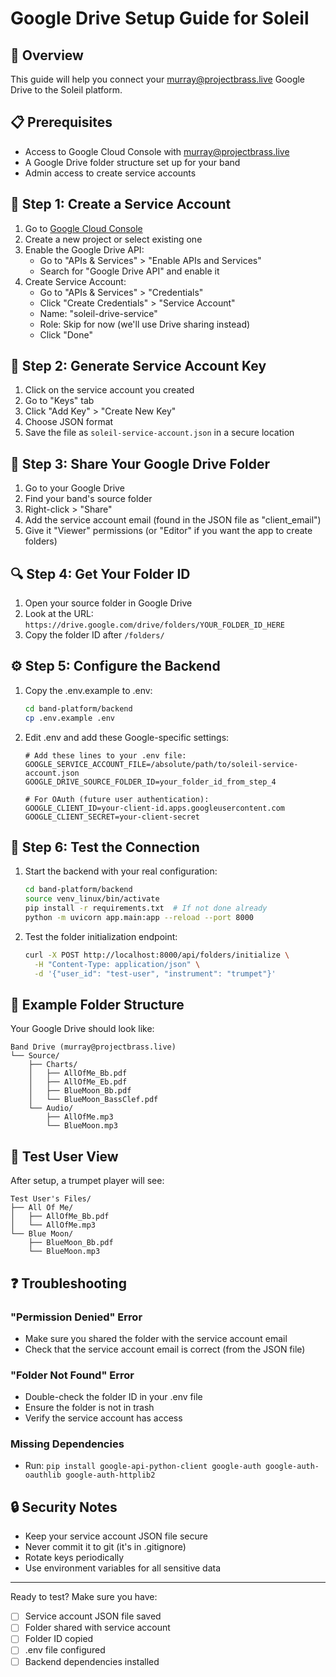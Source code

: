# Google Drive Setup Guide for Soleil

## 🎯 Overview
This guide will help you connect your murray@projectbrass.live Google Drive to the Soleil platform.

## 📋 Prerequisites
- Access to Google Cloud Console with murray@projectbrass.live
- A Google Drive folder structure set up for your band
- Admin access to create service accounts

## 🔧 Step 1: Create a Service Account

1. Go to [Google Cloud Console](https://console.cloud.google.com)
2. Create a new project or select existing one
3. Enable the Google Drive API:
   - Go to "APIs & Services" > "Enable APIs and Services"
   - Search for "Google Drive API" and enable it
4. Create Service Account:
   - Go to "APIs & Services" > "Credentials"
   - Click "Create Credentials" > "Service Account"
   - Name: "soleil-drive-service"
   - Role: Skip for now (we'll use Drive sharing instead)
   - Click "Done"

## 🔑 Step 2: Generate Service Account Key

1. Click on the service account you created
2. Go to "Keys" tab
3. Click "Add Key" > "Create New Key"
4. Choose JSON format
5. Save the file as `soleil-service-account.json` in a secure location

## 📁 Step 3: Share Your Google Drive Folder

1. Go to your Google Drive
2. Find your band's source folder
3. Right-click > "Share"
4. Add the service account email (found in the JSON file as "client_email")
5. Give it "Viewer" permissions (or "Editor" if you want the app to create folders)

## 🔍 Step 4: Get Your Folder ID

1. Open your source folder in Google Drive
2. Look at the URL: `https://drive.google.com/drive/folders/YOUR_FOLDER_ID_HERE`
3. Copy the folder ID after `/folders/`

## ⚙️ Step 5: Configure the Backend

1. Copy the .env.example to .env:
   ```bash
   cd band-platform/backend
   cp .env.example .env
   ```

2. Edit .env and add these Google-specific settings:
   ```env
   # Add these lines to your .env file:
   GOOGLE_SERVICE_ACCOUNT_FILE=/absolute/path/to/soleil-service-account.json
   GOOGLE_DRIVE_SOURCE_FOLDER_ID=your_folder_id_from_step_4
   
   # For OAuth (future user authentication):
   GOOGLE_CLIENT_ID=your-client-id.apps.googleusercontent.com
   GOOGLE_CLIENT_SECRET=your-client-secret
   ```

## 🚀 Step 6: Test the Connection

1. Start the backend with your real configuration:
   ```bash
   cd band-platform/backend
   source venv_linux/bin/activate
   pip install -r requirements.txt  # If not done already
   python -m uvicorn app.main:app --reload --port 8000
   ```

2. Test the folder initialization endpoint:
   ```bash
   curl -X POST http://localhost:8000/api/folders/initialize \
     -H "Content-Type: application/json" \
     -d '{"user_id": "test-user", "instrument": "trumpet"}'
   ```

## 📝 Example Folder Structure

Your Google Drive should look like:
```
Band Drive (murray@projectbrass.live)
└── Source/
    ├── Charts/
    │   ├── AllOfMe_Bb.pdf
    │   ├── AllOfMe_Eb.pdf
    │   ├── BlueMoon_Bb.pdf
    │   └── BlueMoon_BassClef.pdf
    └── Audio/
        ├── AllOfMe.mp3
        └── BlueMoon.mp3
```

## 🎺 Test User View

After setup, a trumpet player will see:
```
Test User's Files/
├── All Of Me/
│   ├── AllOfMe_Bb.pdf
│   └── AllOfMe.mp3
└── Blue Moon/
    ├── BlueMoon_Bb.pdf
    └── BlueMoon.mp3
```

## ❓ Troubleshooting

### "Permission Denied" Error
- Make sure you shared the folder with the service account email
- Check that the service account email is correct (from the JSON file)

### "Folder Not Found" Error  
- Double-check the folder ID in your .env file
- Ensure the folder is not in trash
- Verify the service account has access

### Missing Dependencies
- Run: `pip install google-api-python-client google-auth google-auth-oauthlib google-auth-httplib2`

## 🔒 Security Notes

- Keep your service account JSON file secure
- Never commit it to git (it's in .gitignore)
- Rotate keys periodically
- Use environment variables for all sensitive data

---

Ready to test? Make sure you have:
- [ ] Service account JSON file saved
- [ ] Folder shared with service account
- [ ] Folder ID copied
- [ ] .env file configured
- [ ] Backend dependencies installed